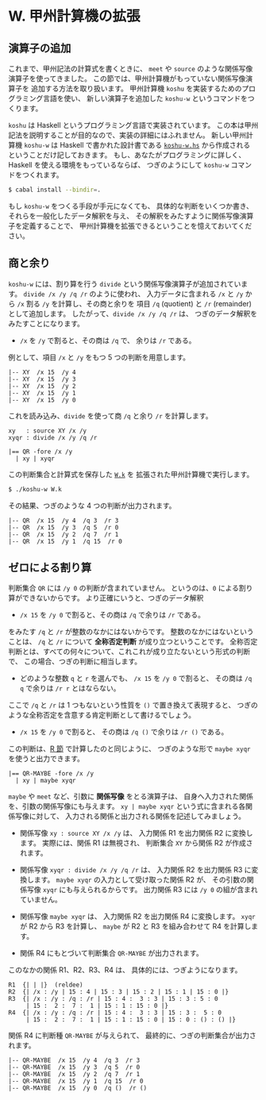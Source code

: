 # W. 甲州計算機の拡張


## 演算子の追加

これまで、甲州記法の計算式を書くときに、
`meet` や `source` のような関係写像演算子を使ってきました。
この節では、甲州計算機がもっていない関係写像演算子を
追加する方法を取り扱います。
甲州計算機 `koshu` を実装するためのプログラミング言語を使い、
新しい演算子を追加した `koshu-w` というコマンドをつくります。

`koshu` は Haskell というプログラミング言語で実装されています。
この本は甲州記法を説明することが目的なので、実装の詳細にはふれません。
新しい甲州計算機 `koshu-w` は Haskell で書かれた設計書である
[`koshu-w.hs`][koshu-w.hs] から作成される
ということだけ記しておきます。
もし、あなたがプログラミングに詳しく、
Haskell を使える環境をもっているならば、
つぎのようにして `koshu-w` コマンドをつくれます。

``` sh
$ cabal install --bindir=.
```

もし `koshu-w` をつくる手段が手元になくても、
具体的な判断をいくつか書き、
それらを一般化したデータ解釈を与え、
その解釈をみたすように関係写像演算子を定義することで、
甲州計算機を拡張できるということを憶えておいてください。


## 商と余り

`koshu-w` には、割り算を行う `divide`
という関係写像演算子が追加されています。
`divide /x /y /q /r` のように使われ、
入力データに含まれる `/x` と `/y` から
`/x` 割る `/y` を計算し、その商と余りを
項目 `/q` (quotient) と
`/r` (remainder) として追加します。
したがって、`divide /x /y /q /r` は、
つぎのデータ解釈をみたすことになります。

 - `/x` を `/y` で割ると、その商は `/q` で、
   余りは `/r` である。

例として、項目 `/x` と `/y` をもつ 5 つの判断を用意します。

``` text
|-- XY  /x 15  /y 4
|-- XY  /x 15  /y 3
|-- XY  /x 15  /y 2
|-- XY  /x 15  /y 1
|-- XY  /x 15  /y 0
```

これを読み込み、`divide` を使って商 `/q` と余り `/r` を計算します。

``` text
xy   : source XY /x /y
xyqr : divide /x /y /q /r

|== QR -fore /x /y
  | xy | xyqr
```

この判断集合と計算式を保存した [`W.k`][W.k] を
拡張された甲州計算機で実行します。

``` sh
$ ./koshu-w W.k
```

その結果、つぎのような 4 つの判断が出力されます。

``` text
|-- QR  /x 15  /y 4  /q 3  /r 3
|-- QR  /x 15  /y 3  /q 5  /r 0
|-- QR  /x 15  /y 2  /q 7  /r 1
|-- QR  /x 15  /y 1  /q 15  /r 0
```


## ゼロによる割り算

判断集合 `QR` には `/y 0` の判断が含まれていません。
というのは、`0` による割り算ができないからです。
より正確にいうと、つぎのデータ解釈

 - `/x 15` を `/y 0` で割ると、その商は `/q` で余りは `/r` である。

をみたす `/q` と `/r` が整数のなかにはないからです。
整数のなかにはないということは、
`/q` と `/r` について **全称否定判断** が成り立つということです。
全称否定判断とは、すべての何々について、これこれが成り立たないという形式の判断で、
この場合、つぎの判断に相当します。

 - どのような整数 `q` と `r` を選んでも、
   `/x 15` を `/y 0` で割ると、
   その商は `/q q` で余りは `/r r` とはならない。

ここで `/q` と `/r` は 1 つもないという性質を
`()` で置き換えて表現すると、
つぎのような全称否定を含意する肯定判断として書けるでしょう。

 - `/x 15` を `/y 0` で割ると、
   その商は `/q ()` で余りは `/r ()` である。

この判断は、[R 節][R] で計算したのと同じように、
つぎのような形で `maybe xyqr` を使うと出力できます。

``` text
|== QR-MAYBE -fore /x /y
  | xy | maybe xyqr
```

`maybe` や `meet` など、引数に **関係写像** をとる演算子は、
自身へ入力された関係を、引数の関係写像にも与えます。
`xy | maybe xyqr` という式に含まれる各関係写像に対して、
入力される関係と出力される関係を記述してみましょう。

 - 関係写像 `xy : source XY /x /y` は、
   入力関係 R1 を出力関係 R2 に変換します。 
   実際には、関係 R1 は無視され、
   判断集合 `XY` から関係 R2 が作成されます。

 - 関係写像 `xyqr : divide /x /y /q /r` は、
   入力関係 R2 を出力関係 R3 に変換します。
   `maybe xyqr` の入力として受け取った関係 R2 が、
   その引数の関係写像 `xyqr` にも与えられるからです。
   出力関係 R3 には `/y 0` の組が含まれていません。

 - 関係写像 `maybe xyqr` は、
   入力関係 R2 を出力関係 R4 に変換します。
   `xyqr` が R2 から R3 を計算し、
   `maybe` が R2 と R3 を組み合わせて R4 を計算します。

 - 関係 R4 にもとづいて判断集合 `QR-MAYBE` が出力されます。

このなかの関係 R1、R2、R3、R4 は、
具体的には、つぎようになります。

``` text
R1  {| | |}  (reldee)
R2  {| /x : /y | 15 : 4 | 15 : 3 | 15 : 2 | 15 : 1 | 15 : 0 |}
R3  {| /x : /y : /q : /r | 15 : 4 :  3 : 3 | 15 : 3 : 5 : 0
     | 15 :  2 :  7 :  1 | 15 : 1 : 15 : 0 |}
R4  {| /x : /y : /q : /r | 15 : 4 :  3 : 3 | 15 : 3 :  5 : 0
     | 15 :  2 :  7 :  1 | 15 : 1 : 15 : 0 | 15 : 0 : () : () |}
```

関係 R4 に判断種 `QR-MAYBE` が与えられて、
最終的に、つぎの判断集合が出力されます。

``` text
|-- QR-MAYBE  /x 15  /y 4  /q 3  /r 3
|-- QR-MAYBE  /x 15  /y 3  /q 5  /r 0
|-- QR-MAYBE  /x 15  /y 2  /q 7  /r 1
|-- QR-MAYBE  /x 15  /y 1  /q 15  /r 0
|-- QR-MAYBE  /x 15  /y 0  /q ()  /r ()
```


[R]:     https://github.com/seinokatsuhiro/abc-of-koshucode/tree/master/draft/japanese/section/R
[W.k]:   https://github.com/seinokatsuhiro/abc-of-koshucode/blob/master/draft/japanese/section/W/W.k
[koshu-w.hs]:   https://github.com/seinokatsuhiro/abc-of-koshucode/blob/master/draft/japanese/section/W/koshu-w.hs

<!-- ------------------------------------------------------------------
|-- TERM  /ja0 'か  /ja '関係写像          /en "relmap"
|-- TERM  /ja0 'せ  /ja '全称否定判断      /en "universal negative judgement"
------------------------------------------------------------------- -->

